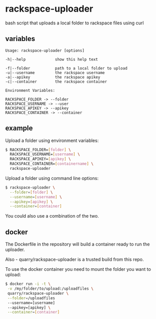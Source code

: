 rackspace-uploader
==================

bash script that uploads a local folder to rackspace files using curl

## variables

```
Usage: rackspace-uploader [options]

-h|--help             show this help text
                     
-f|--folder           path to a local folder to upload
-u|--username         the rackspace username
-a|--apikey           the rackspace apikey
-c|--container        the rackspace container

Environment Variables:

RACKSPACE_FOLDER -> --folder
RACKSPACE_USERNAME -> --user
RACKSPACE_APIKEY -> --apikey
RACKSPACE_CONTAINER -> --container
```

## example

Upload a folder using environment variables:

```bash
$ RACKSPACE_FOLDER=[folder] \
  RACKSPACE_USERNAME=[username] \
  RACKSPACE_APIKEY=[apikey] \
  RACKSPACE_CONTAINER=[containername] \
  rackspace-uploader
```

Upload a folder using command line options:

```bash
$ rackspace-uploader \
  --folder=[folder] \
  --username=[username] \
  --apikey=[apikey] \
  --container=[container]
```

You could also use a combination of the two.

## docker
The Dockerfile in the repository will build a container ready to run the uploader.

Also - quarry/rackspace-uploader is a trusted build from this repo.

To use the docker container you need to mount the folder you want to upload:

```bash
$ docker run -i -t \
 -v /my/folder/to/upload:/uploadfiles \
 quarry/rackspace-uploader \
 --folder=/uploadfiles
 --username=[username]
 --apikey=[apikey] \
 --container=[container]
```



